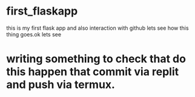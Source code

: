 # first_flaskapp
this is my first flask app and also interaction with github lets see how this thing goes.ok lets see
# writing something to check that do this happen that commit via replit and push via termux. 
